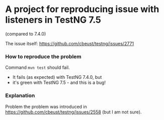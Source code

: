 # A project for reproducing issue with listeners in TestNG 7.5

(compared to 7.4.0)

The issue itself: https://github.com/cbeust/testng/issues/2771

### How to reproduce the problem
Command `mvn test` should fail.
* It fails (as expected) with TestNG 7.4.0, but
* it's green with TestNG 7.5 - and this is a bug!

### Explanation
Problem the problem was introduced in https://github.com/cbeust/testng/issues/2558 (but I am not sure).
